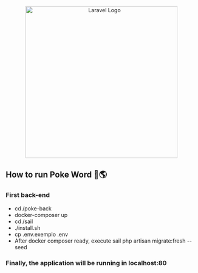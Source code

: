 <p align="center"><a href="https://laravel.com" target="_blank"><img src="https://raw.githubusercontent.com/laravel/art/master/logo-lockup/5%20SVG/2%20CMYK/1%20Full%20Color/laravel-logolockup-cmyk-red.svg" width="400" alt="Laravel Logo"></a></p>


## How to run Poke Word 🚀🌎

### First back-end

- cd /poke-back
- docker-composer up
- cd /sail
- ./install.sh
- cp .env.exemplo .env 
- After docker composer ready, execute sail php artisan migrate:fresh --seed

### Finally, the application will be running in localhost:80 



